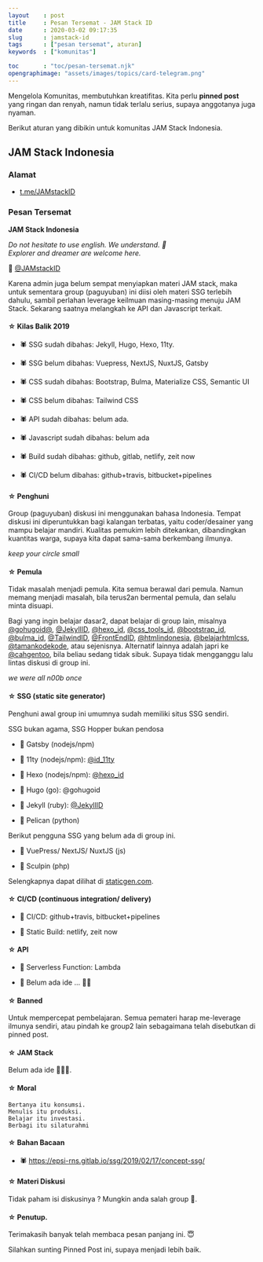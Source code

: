 ```yaml
---
layout    : post
title     : Pesan Tersemat - JAM Stack ID
date      : 2020-03-02 09:17:35
slug      : jamstack-id
tags      : ["pesan tersemat", aturan]
keywords  : ["komunitas"]

toc       : "toc/pesan-tersemat.njk"
opengraphimage: "assets/images/topics/card-telegram.png"
---
```


Mengelola Komunitas, membutuhkan kreatifitas.
Kita perlu __pinned post__ yang ringan dan renyah,
namun tidak terlalu serius, supaya anggotanya juga nyaman.

Berikut aturan yang dibikin untuk komunitas JAM Stack Indonesia.

<!-- more --> 

## JAM Stack Indonesia

### Alamat

* [t.me/JAMstackID](https://t.me/JAMstackID)

### Pesan Tersemat

**JAM Stack Indonesia**

_Do not hesitate to use english. We understand. 🥳_  
_Explorer and dreamer are welcome here._

🥁 [@JAMstackID](https://t.me/JAMstackID)

Karena admin juga belum sempat menyiapkan materi JAM stack, maka untuk sementara group (paguyuban) ini diisi oleh materi SSG terlebih dahulu, sambil perlahan leverage keilmuan masing-masing menuju JAM Stack. Sekarang saatnya melangkah ke API dan Javascript terkait.

#### ☆ Kilas Balik 2019

* 🕷 SSG sudah dibahas: Jekyll, Hugo, Hexo, 11ty.

* 🕷 SSG belum dibahas: Vuepress, NextJS, NuxtJS, Gatsby

* 🕷 CSS sudah dibahas: Bootstrap, Bulma, Materialize CSS, Semantic UI

* 🕷 CSS belum dibahas: Tailwind CSS

* 🕷 API sudah dibahas: belum ada.

* 🕷 Javascript sudah dibahas: belum ada

* 🕷 Build sudah dibahas: github, gitlab, netlify, zeit now

* 🕷 CI/CD belum dibahas: github+travis, bitbucket+pipelines

#### ☆ Penghuni

Group (paguyuban) diskusi ini menggunakan bahasa Indonesia. Tempat diskusi ini diperuntukkan bagi kalangan terbatas, yaitu coder/desainer yang mampu belajar mandiri. Kualitas pemukim lebih ditekankan, dibandingkan kuantitas warga, supaya kita dapat sama-sama berkembang ilmunya.

_keep your circle small_

#### ☆ Pemula

Tidak masalah menjadi pemula. Kita semua berawal dari pemula. Namun memang menjadi masalah, bila terus2an bermental pemula, dan selalu minta disuapi.

Bagi yang ingin belajar dasar2, dapat belajar di group lain, misalnya 
[@gohugoid@](https://t.me/gohugoid), 
[@JekyllID](https://t.me/JekyllID), 
[@hexo_id](https://t.me/hexo_id), 
[@css_tools_id](https://t.me/css_tools_id), 
[@bootstrap_id](https://t.me/bootstrap_id), 
[@bulma_id](https://t.me/bulma_id), 
[@TailwindID](https://t.me/TailwindID), 
[@FrontEndID](https://t.me/FrontEndID), 
[@htmlindonesia](https://t.me/htmlindonesia), 
[@belajarhtmlcss](https://t.me/belajarhtmlcss), 
[@tamankodekode](https://t.me/tamankodekode), 
atau sejenisnya. Alternatif lainnya adalah japri ke 
[@cahgentoo](https://t.me/cahgentoo), bila beliau sedang tidak sibuk. Supaya tidak mengganggu lalu lintas diskusi di group ini.

_we were all n00b once_

#### ☆ SSG (static site generator)

Penghuni awal group ini umumnya sudah memiliki situs SSG sendiri.

SSG bukan agama, SSG Hopper bukan pendosa

* 🍓 Gatsby (nodejs/npm)

* 🍓 11ty (nodejs/npm): [@id_11ty](https://t.me/id_11ty)

* 🍓 Hexo (nodejs/npm): [@hexo_id](https://t.me/hexo_id)

* 🍓 Hugo (go): @gohugoid

* 🍓 Jekyll (ruby): [@JekyllID](https://t.me/JekyllID)

* 🍓 Pelican (python)

Berikut pengguna SSG yang belum ada di group ini.

* 🍓 VuePress/ NextJS/ NuxtJS (js)

* 🍓 Sculpin (php)

Selengkapnya dapat dilihat di [staticgen.com](https://staticgen.com).

#### ☆ CI/CD (continuous integration/ delivery)

* 🎱 CI/CD: github+travis, bitbucket+pipelines

* 🎱 Static Build: netlify, zeit now

#### ☆ API

* 🎱 Serverless Function: Lambda

* 🎱 Belum ada ide ... 🙏🏽

#### ☆ Banned

Untuk mempercepat pembelajaran. Semua pemateri harap me-leverage ilmunya sendiri, atau pindah ke group2 lain sebagaimana telah disebutkan di pinned post.

#### ☆ JAM Stack

Belum ada ide 🙇🏻‍♂️‍.

#### ☆ Moral

	Bertanya itu konsumsi.
	Menulis itu produksi.
	Belajar itu investasi.
	Berbagi itu silaturahmi

#### ☆ Bahan Bacaan

* 🕷 <https://epsi-rns.gitlab.io/ssg/2019/02/17/concept-ssg/>

#### ☆ Materi Diskusi

Tidak paham isi diskusinya ?
Mungkin anda salah group 🙂.

#### ☆ Penutup.

Terimakasih banyak telah membaca pesan panjang ini. 😇

Silahkan sunting Pinned Post ini, supaya menjadi lebih baik.

[//]: <> ( -- -- -- links below -- -- -- )

